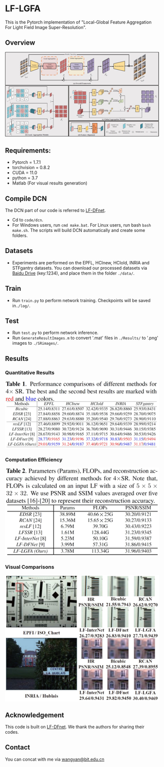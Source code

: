 # LF-LGFA

This is the Pytorch implementation of "Local-Global Feature Aggregation For Light Field Image Super-Resolution". 


## Overview
![img](./pic/Network.jpg)


## Requirements:

- Pytorch = 1.7.1
- torchvision = 0.8.2
- CUDA = 11.0
- python = 3.7
- Matlab (For visual results generation)

## Compile DCN

The DCN part of our code is referred to [LF-DFnet](https://github.com/ZhengyuLiang24/LF-DFnet). 

- Cd to `code/dcn`.
- For Windows users, run `cmd make.bat`. For Linux users, run bash `bash make.sh`. The scripts will build DCN automatically and create some folders. 

## Datasets

- Experiments are performed on the EPFL, HCInew, HCIold, INRIA and STFgantry datasets. You can download our processed datasets via [Baidu Drive](https://pan.baidu.com/s/1okWHXUEbrAt7F3-689P_XA) (key:1234), and place them in the folder `./data/`. 

## Train

- Run `train.py` to perform network training. Checkpoints will be saved in`./log/`.

## Test

- Run `test.py` to perform network inference. 
- Run `GenerateResultImages.m` to convert '.mat' files in `./Results/` to '.png' images to `./SRimages/`.

## Results

### Quantitative Results

![img](./pic/Quantitative_Results.jpg)

### Computation Efficiency

![img](./pic/Efficiency.jpg)

### Visual Comparisons

![img](./pic/Visual_Comparisons.jpg)

## Acknowledgement

This code is built on [LF-DFnet](https://github.com/ZhengyuLiang24/LF-DFnet). We thank the authors for sharing their codes.

## Contact

You can concat with me via wangyan@bit.edu.cn

